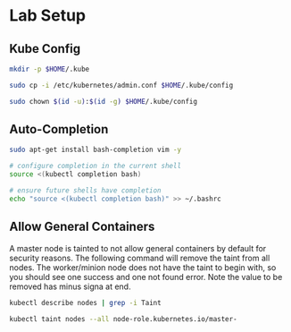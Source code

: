 # Lab Setup

## Kube Config

```bash
mkdir -p $HOME/.kube

sudo cp -i /etc/kubernetes/admin.conf $HOME/.kube/config

sudo chown $(id -u):$(id -g) $HOME/.kube/config
```

## Auto-Completion

```bash
sudo apt-get install bash-completion vim -y

# configure completion in the current shell
source <(kubectl completion bash)

# ensure future shells have completion
echo "source <(kubectl completion bash)" >> ~/.bashrc
```

## Allow General Containers

A master node is tainted to not allow general containers by default for security reasons. The following command will remove the taint from all nodes. The worker/minion node does not have the taint to begin with, so you should see one success and one not found error. Note the value to be removed has minus signa at end.

```bash
kubectl describe nodes | grep -i Taint

kubectl taint nodes --all node-role.kubernetes.io/master-
```
